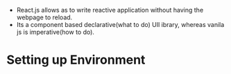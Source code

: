 - React.js allows as to write reactive application without having the webpage to reload.
- Its a component based declarative(what to do) UIl ibrary, whereas vanila js is imperative(how to do). 

# Setting up Environment
